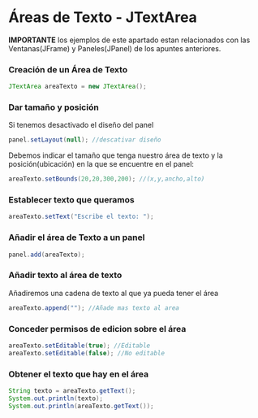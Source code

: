 # Áreas de Texto - JTextArea
**IMPORTANTE** los ejemplos de este apartado estan relacionados con las Ventanas(JFrame) y Paneles(JPanel) de los apuntes anteriores.
### Creación de un Área de Texto
```java
JTextArea areaTexto = new JTextArea();
```
### Dar tamaño y posición
Si tenemos desactivado el diseño del panel
```java
panel.setLayout(null); //descativar diseño
```
Debemos indicar el tamaño que tenga nuestro área de texto y la posición(ubicación) en la que se encuentre en el panel:
```java
areaTexto.setBounds(20,20,300,200); //(x,y,ancho,alto)
```
### Establecer texto que queramos
```java
areaTexto.setText("Escribe el texto: ");
```
### Añadir el área de Texto a un panel
```java
panel.add(areaTexto);
```
### Añadir texto al área de texto
Añadiremos una cadena de texto al que ya pueda tener el área
```java
areaTexto.append(""); //Añade mas texto al area
```
### Conceder permisos de edicion sobre el área
```java
areaTexto.setEditable(true); //Editable
areaTexto.setEditable(false); //No editable
```
### Obtener el texto que hay en el área
```java
String texto = areaTexto.getText();
System.out.println(texto);
System.out.println(areaTexto.getText());
```
